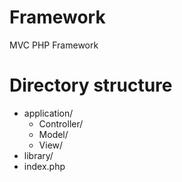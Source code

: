Framework
=========

MVC PHP Framework

# Directory structure

* application/
	+ Controller/
	+ Model/
	+ View/
* library/
* index.php